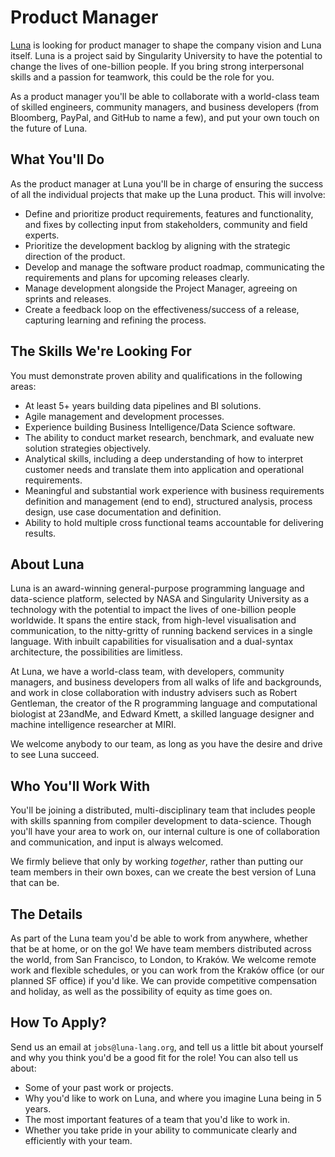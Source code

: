 # Product Manager
[Luna](https://luna-lang.org) is looking for product manager to shape the company
vision and Luna itself. Luna is a project said by Singularity University to have 
the potential to change the lives of one-billion people. If you bring strong 
interpersonal skills and a passion for teamwork, this could be the role for you.

As a product manager you'll be able to collaborate with a world-class team of
skilled engineers, community managers, and business developers (from Bloomberg,
PayPal, and GitHub to name a few), and put your own touch on the future of Luna.

## What You'll Do
As the product manager at Luna you'll be in charge of ensuring the success of
all the individual projects that make up the Luna product. This will involve:

- Define and prioritize product requirements, features and functionality, and
fixes by collecting input from stakeholders, community and field experts.
- Prioritize the development backlog by aligning with the strategic direction
of the product.
- Develop and manage the software product roadmap, communicating the 
requirements and plans for upcoming releases clearly.
- Manage development alongside the Project Manager, agreeing on sprints and
releases.
- Create a feedback loop on the effectiveness/success of a 
release, capturing learning and refining the process.

## The Skills We're Looking For
You must demonstrate proven ability and qualifications in the following
areas:

- At least 5+ years building data pipelines and BI solutions.
- Agile management and development processes.
- Experience building Business Intelligence/Data Science software.
- The ability to conduct market research, benchmark, and evaluate new solution 
strategies objectively.
- Analytical skills, including a deep understanding of how to interpret customer 
needs and translate them into application and operational requirements.
- Meaningful and substantial work experience with business requirements 
definition and management (end to end), structured analysis, process design, 
use case documentation and definition.
- Ability to hold multiple cross functional teams accountable for delivering 
results.

## About Luna
Luna is an award-winning general-purpose programming language and data-science
platform, selected by NASA and Singularity University as a technology with the
potential to impact the lives of one-billion people worldwide. It spans the
entire stack, from high-level visualisation and communication, to the
nitty-gritty of running backend services in a single language. With inbuilt
capabilities for visualisation and a dual-syntax architecture, the possibilities
are limitless.

At Luna, we have a world-class team, with developers, community managers, and
business developers from all walks of life and backgrounds, and work in close
collaboration with industry advisers such as Robert Gentleman, the creator of
the R programming language and computational biologist at 23andMe, and Edward
Kmett, a skilled language designer and machine intelligence researcher at MIRI.

We welcome anybody to our team, as long as you have the desire and drive to see
Luna succeed.

## Who You'll Work With
You'll be joining a distributed, multi-disciplinary team that includes people
with skills spanning from compiler development to data-science. Though you'll
have your area to work on, our internal culture is one of collaboration and
communication, and input is always welcomed.

We firmly believe that only by working _together_, rather than putting our team
members in their own boxes, can we create the best version of Luna that can be.

## The Details
As part of the Luna team you'd be able to work from anywhere, whether that be at
home, or on the go! We have team members distributed across the world, from San
Francisco, to London, to Kraków. We welcome remote work and flexible schedules,
or you can work from the Kraków office (or our planned SF office) if you'd like.
We can provide competitive compensation and holiday, as well as the possibility
of equity as time goes on.

## How To Apply?
Send us an email at `jobs@luna-lang.org`, and tell us a little bit about
yourself and why you think you'd be a good fit for the role! You can also tell
us about:

- Some of your past work or projects.
- Why you'd like to work on Luna, and where you imagine Luna being in 5 years.
- The most important features of a team that you'd like to work in.
- Whether you take pride in your ability to communicate clearly and efficiently
  with your team.

